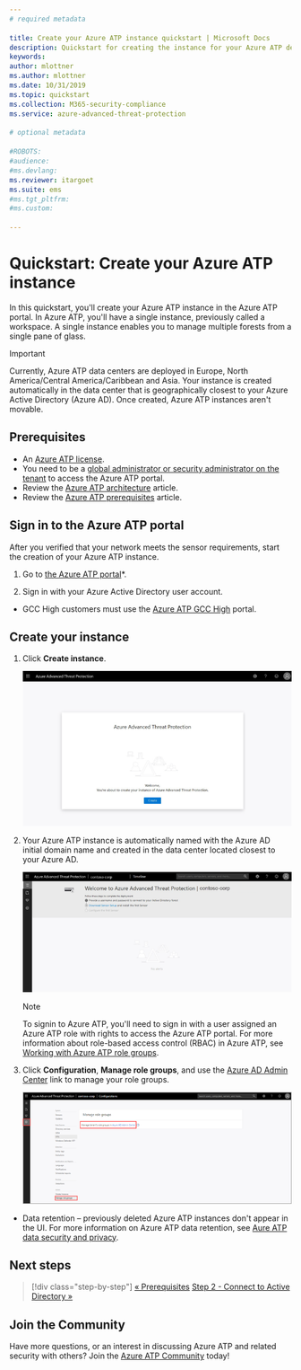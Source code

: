 ```yaml
---
# required metadata

title: Create your Azure ATP instance quickstart | Microsoft Docs
description: Quickstart for creating the instance for your Azure ATP deployment which is the first step to install Azure ATP.
keywords:
author: mlottner
ms.author: mlottner
ms.date: 10/31/2019
ms.topic: quickstart
ms.collection: M365-security-compliance
ms.service: azure-advanced-threat-protection

# optional metadata

#ROBOTS:
#audience:
#ms.devlang:
ms.reviewer: itargoet
ms.suite: ems
#ms.tgt_pltfrm:
#ms.custom:

---
```

# Quickstart: Create your Azure ATP instance

In this quickstart, you'll create your Azure ATP instance in the Azure ATP portal. In Azure ATP, you'll have a single instance, previously called a workspace. A single instance enables you to manage multiple forests from a single pane of glass.

> [!IMPORTANT]
> Currently, Azure ATP data centers are deployed in Europe, North America/Central America/Caribbean and Asia. Your instance is created automatically in the data center that is geographically closest to your Azure Active Directory (Azure AD). Once created, Azure ATP instances aren't movable.

## Prerequisites

- An [Azure ATP license](atp-technical-faq.md#licensing-and-privacy).
- You need to be a [global administrator or security administrator on the tenant](https://docs.microsoft.com/azure/active-directory/users-groups-roles/directory-assign-admin-roles#available-roles) to access the Azure ATP portal.
- Review the [Azure ATP architecture](atp-architecture.md) article.
- Review the [Azure ATP prerequisites](atp-prerequisites.md) article. 

## Sign in to the Azure ATP portal

After you verified that your network meets the sensor requirements, start the creation of your Azure ATP instance.

1. Go to [the Azure ATP portal](https://portal.atp.azure.com)*.

2. Sign in with your Azure Active Directory user account.

* GCC High customers must use the [Azure ATP GCC High](http://portal.atp.azure.us) portal.  

## Create your instance

1. Click **Create instance**. 

    ![Create Azure ATP instance](media/create-instance.png)

2. Your Azure ATP instance is automatically named with the Azure AD initial domain name and created in the data center located closest to your Azure AD. 

    ![Azure instance created](media/instance-created.png)

    > [!NOTE]
    > To signin to Azure ATP, you'll need to sign in with a user assigned an Azure ATP role with rights to access the Azure ATP portal. For more information about role-based access control (RBAC) in Azure ATP, see [Working with Azure ATP role groups](atp-role-groups.md).
 
3. Click **Configuration**, **Manage role groups**, and use the [Azure AD Admin Center](https://docs.microsoft.com/azure/active-directory/active-directory-assign-admin-roles-azure-portal) link to manage your role groups.

    ![Manage role groups](media/creation-manage-role-groups.png)

- Data retention – previously deleted Azure ATP instances don't appear in the UI. For more information on Azure ATP data retention, see [Aure ATP data security and privacy](atp-privacy-compliance.md).

## Next steps

> [!div class="step-by-step"]
> [« Prerequisites](atp-prerequisites.md)
> [Step 2 - Connect to Active Directory »](install-atp-step2.md)

## Join the Community

Have more questions, or an interest in discussing Azure ATP and related security with others? Join the [Azure ATP Community](https://aka.ms/azureatpcommunity) today!

